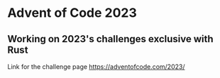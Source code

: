 # Advent of Code 2023

## Working on 2023's challenges exclusive with Rust

Link for the challenge page https://adventofcode.com/2023/

